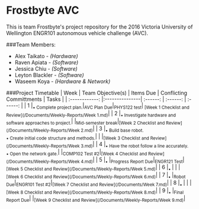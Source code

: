 # Frostbyte AVC

This is team Frostbyte's project repository for the 2016 Victoria University of Wellington ENGR101 autonomous vehicle challenge (AVC).

###Team Members:
* Alex Taikato - _(Hardware)_
* Raven Apiata - _(Software)_
* Jessica Chiu - _(Software)_
* Leyton Blackler - _(Software)_
* Waseem Koya - _(Hardware & Network)_

###Project Timetable
| Week  | Team Objective(s)  | Items Due | Conflicting Committments | Tasks |
| :------------: |:---------------| :------: | :------: | :------: |
| 1 |<sub>• Complete project plan.</sub>|<sub>AVC Plan Due</sub>|<sub>PHYS122 test</sub>|<sub> [Week 1 Checklist and Review](/Documents/Weekly-Reports/Week 1.md)</sub>|
| 2 |<sub>• Investigate hardware and software approaches to project.</sub>| |<sub>Mid-semester break</sub>|<sub>[Week 2 Checklist and Review](/Documents/Weekly-Reports/Week 2.md)</sub>|
| 3 |<sub>• Build base robot.<br>• Create initial code structure and methods.</sub>| | |<sub>[Week 3 Checklist and Review](/Documents/Weekly-Reports/Week 3.md)</sub>|
| 4 |<sub>• Have the robot follow a line accurately.<br>• Open the network gate.</sub>| |<sub>COMP102 Test #2</sub>|<sub>[Week 4 Checklist and Review](/Documents/Weekly-Reports/Week 4.md)</sub>| 
| 5 |<sub>• </sub>|<sub>Progress Report Due</sub>|<sub>ENGR121 Test</sub>|<sub>[Week 5 Checklist and Review](/Documents/Weekly-Reports/Week 5.md)</sub>|
| 6 |<sub>• </sub>| | |<sub>[Week 6 Checklist and Review](/Documents/Weekly-Reports/Week 6.md)</sub>|
| 7 |<sub>• </sub>|<sub>Robot Due</sub>|<sub>ENGR101 Test #2</sub>|<sub>[Week 7 Checklist and Review](/Documents/Week 7.md)</sub>| 
| 8 |<sub>• </sub>| | |<sub>[Week 8 Checklist and Review](/Documents/Weekly-Reports/Week 8.md)</sub>|
| 9 |<sub>• </sub>|<sub>Final Report Due</sub>| |<sub>[Week 9 Checklist and Review](/Documents/Weekly-Reports/Week 9.md)</sub>|
